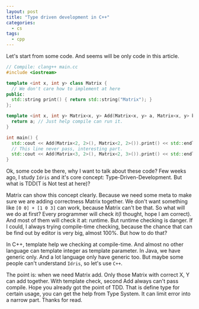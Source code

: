 ```yaml
---
layout: post
title: "Type driven development in C++"
categories:
  - cs
tags:
  - cpp
---
```


Let's start from some code. And seems will be only code in this article.

```c++
// Compile: clang++ main.cc
#include <iostream>

template <int x, int y> class Matrix {
  // We don't care how to implement at here
public:
  std::string print() { return std::string("Matrix"); }
};

template <int x, int y> Matrix<x, y> Add(Matrix<x, y> a, Matrix<x, y> b) {
  return a; // Just help compile can run it.
}

int main() {
  std::cout << Add(Matrix<2, 2>(), Matrix<2, 2>()).print() << std::endl;
  // This line never pass, interesting part.
  std::cout << Add(Matrix<3, 2>(), Matrix<2, 3>()).print() << std::endl;
}
```

Ok, some code be there, why I want to talk about these code?
Few weeks ago, I study `Idris` and it's core concept: Type-Driven-Development.
But what is TDD(T is Not test at here)?

Matrix can show this concept clearly. Because we need some meta to make sure we are adding correctness Matrix together.
We don't want something like `[0 0] + [1 0 3]` can work, because Matrix can't be that.
So what will we do at first? Every programmer will check it(I thought, hope I am correct). And most of them will check it at: runtime. But runtime checking is danger. If I could, I always trying compile-time checking, because the chance that can be find out by editor is very big, almost 100%. But how to do that?

In C++, template help we checking at compile-time.
And almost no other language can template integer as template parameter. In Java, we have generic only. And a lot language only have generic too.
But maybe some people can't understand `Idris`, so let's use `C++`.

The point is: when we need Matrix add. Only those Matrix with correct X, Y can add together.
With template check, second Add always can't pass compile.
Hope you already got the point of TDD.
That is define type for certain usage, you can get the help from Type System.
It can limit error into a narrow part.
Thanks for read.
